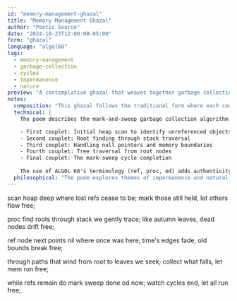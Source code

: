 ```yaml
---
id: "memory-management-ghazal"
title: "Memory Management Ghazal"
author: "Poetic Source"
date: "2024-10-23T12:00:00-05:00"
form: "ghazal"
language: "algol68"
tags: 
  - memory-management
  - garbage-collection
  - cycles
  - impermanence
  - nature
preview: "A contemplative ghazal that weaves together garbage collection algorithms with natural cycles of release, using ALGOL 68's precise syntax to explore themes of memory, impermanence, and renewal"
notes:
  composition: "This ghazal follows the traditional form where each couplet (sher) ends with the same word 'free', acting as the radif. Each line maintains a meditative rhythm that mirrors the cyclic nature of garbage collection. The autumn leaves metaphor connects the technical process to natural cycles of release and renewal."
  technical: |
    The poem describes the mark-and-sweep garbage collection algorithm in ALGOL 68:

    - First couplet: Initial heap scan to identify unreferenced objects
    - Second couplet: Root finding through stack traversal
    - Third couplet: Handling null pointers and memory boundaries
    - Fourth couplet: Tree traversal from root nodes
    - Final couplet: The mark-sweep cycle completion
        
    The use of ALGOL 68's terminology (ref, proc, od) adds authenticity while maintaining readability.
  philosophical: "The poem explores themes of impermanence and natural cycles through the lens of memory management. It draws parallels between computational cleanup and natural processes like falling leaves, suggesting that release and renewal are fundamental patterns that appear across different domains. The repeated 'free' endings emphasize liberation and the beauty in letting go."
---
```

scan heap deep where lost refs cease to be;
mark those still held, let others flow free;

proc find roots through stack we gently trace;
like autumn leaves, dead nodes drift free;

ref node next points nil where once was here;
time's edges fade, old bounds break free;

through paths that wind from root to leaves we seek;
collect what falls, let mem run free;

while refs remain do mark sweep done od now;
watch cycles end, let all run free;